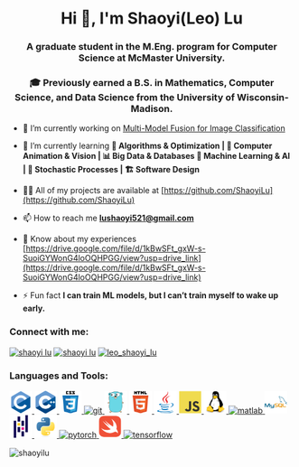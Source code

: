 <h1 align="center">Hi 👋, I'm Shaoyi(Leo) Lu</h1>
<h3 align="center">A graduate student in the M.Eng. program for Computer Science at McMaster University.</h3>
<h3 align="center">🎓 Previously earned a B.S. in Mathematics, Computer Science, and Data Science from the University of Wisconsin-Madison.</h3>

- 🔭 I’m currently working on [Multi-Model Fusion for Image Classification](https://github.com/ShaoyiLu/ML-Project/tree/main/Multi-Model%20Fusion%20for%20Robust%20Image%20Classification)

- 🌱 I’m currently learning **🧠 **Algorithms & Optimization** | 🎨 **Computer Animation & Vision** | 📊 **Big Data & Databases** 🤖 **Machine Learning & AI** | 🎲 **Stochastic Processes** | 🏗 **Software Design****

- 👨‍💻 All of my projects are available at [https://github.com/ShaoyiLu](https://github.com/ShaoyiLu)

- 📫 How to reach me **lushaoyi521@gmail.com**

- 📄 Know about my experiences [https://drive.google.com/file/d/1kBwSFt_gxW-s-SuoiGYWonG4loOQHPGG/view?usp=drive_link](https://drive.google.com/file/d/1kBwSFt_gxW-s-SuoiGYWonG4loOQHPGG/view?usp=drive_link)

- ⚡ Fun fact **I can train ML models, but I can’t train myself to wake up early.**

<h3 align="left">Connect with me:</h3>
<p align="left">
<a href="https://linkedin.com/in/shaoyi lu" target="blank"><img align="center" src="https://raw.githubusercontent.com/rahuldkjain/github-profile-readme-generator/master/src/images/icons/Social/linked-in-alt.svg" alt="shaoyi lu" height="30" width="40" /></a>
<a href="https://fb.com/shaoyi lu" target="blank"><img align="center" src="https://raw.githubusercontent.com/rahuldkjain/github-profile-readme-generator/master/src/images/icons/Social/facebook.svg" alt="shaoyi lu" height="30" width="40" /></a>
<a href="https://instagram.com/leo_shaoyi_lu" target="blank"><img align="center" src="https://raw.githubusercontent.com/rahuldkjain/github-profile-readme-generator/master/src/images/icons/Social/instagram.svg" alt="leo_shaoyi_lu" height="30" width="40" /></a>
</p>

<h3 align="left">Languages and Tools:</h3>
<p align="left"> <a href="https://www.cprogramming.com/" target="_blank" rel="noreferrer"> <img src="https://raw.githubusercontent.com/devicons/devicon/master/icons/c/c-original.svg" alt="c" width="40" height="40"/> </a> <a href="https://www.w3schools.com/cpp/" target="_blank" rel="noreferrer"> <img src="https://raw.githubusercontent.com/devicons/devicon/master/icons/cplusplus/cplusplus-original.svg" alt="cplusplus" width="40" height="40"/> </a> <a href="https://www.w3schools.com/css/" target="_blank" rel="noreferrer"> <img src="https://raw.githubusercontent.com/devicons/devicon/master/icons/css3/css3-original-wordmark.svg" alt="css3" width="40" height="40"/> </a> <a href="https://git-scm.com/" target="_blank" rel="noreferrer"> <img src="https://www.vectorlogo.zone/logos/git-scm/git-scm-icon.svg" alt="git" width="40" height="40"/> </a> <a href="https://golang.org" target="_blank" rel="noreferrer"> <img src="https://raw.githubusercontent.com/devicons/devicon/master/icons/go/go-original.svg" alt="go" width="40" height="40"/> </a> <a href="https://www.w3.org/html/" target="_blank" rel="noreferrer"> <img src="https://raw.githubusercontent.com/devicons/devicon/master/icons/html5/html5-original-wordmark.svg" alt="html5" width="40" height="40"/> </a> <a href="https://www.java.com" target="_blank" rel="noreferrer"> <img src="https://raw.githubusercontent.com/devicons/devicon/master/icons/java/java-original.svg" alt="java" width="40" height="40"/> </a> <a href="https://developer.mozilla.org/en-US/docs/Web/JavaScript" target="_blank" rel="noreferrer"> <img src="https://raw.githubusercontent.com/devicons/devicon/master/icons/javascript/javascript-original.svg" alt="javascript" width="40" height="40"/> </a> <a href="https://www.linux.org/" target="_blank" rel="noreferrer"> <img src="https://raw.githubusercontent.com/devicons/devicon/master/icons/linux/linux-original.svg" alt="linux" width="40" height="40"/> </a> <a href="https://www.mathworks.com/" target="_blank" rel="noreferrer"> <img src="https://upload.wikimedia.org/wikipedia/commons/2/21/Matlab_Logo.png" alt="matlab" width="40" height="40"/> </a> <a href="https://www.mysql.com/" target="_blank" rel="noreferrer"> <img src="https://raw.githubusercontent.com/devicons/devicon/master/icons/mysql/mysql-original-wordmark.svg" alt="mysql" width="40" height="40"/> </a> <a href="https://pandas.pydata.org/" target="_blank" rel="noreferrer"> <img src="https://raw.githubusercontent.com/devicons/devicon/2ae2a900d2f041da66e950e4d48052658d850630/icons/pandas/pandas-original.svg" alt="pandas" width="40" height="40"/> </a> <a href="https://www.python.org" target="_blank" rel="noreferrer"> <img src="https://raw.githubusercontent.com/devicons/devicon/master/icons/python/python-original.svg" alt="python" width="40" height="40"/> </a> <a href="https://pytorch.org/" target="_blank" rel="noreferrer"> <img src="https://www.vectorlogo.zone/logos/pytorch/pytorch-icon.svg" alt="pytorch" width="40" height="40"/> </a> <a href="https://developer.apple.com/swift/" target="_blank" rel="noreferrer"> <img src="https://raw.githubusercontent.com/devicons/devicon/master/icons/swift/swift-original.svg" alt="swift" width="40" height="40"/> </a> <a href="https://www.tensorflow.org" target="_blank" rel="noreferrer"> <img src="https://www.vectorlogo.zone/logos/tensorflow/tensorflow-icon.svg" alt="tensorflow" width="40" height="40"/> </a> </p>

<p><img align="center" src="https://github-readme-stats.vercel.app/api/top-langs?username=shaoyilu&show_icons=true&locale=en&layout=compact" alt="shaoyilu" /></p>
